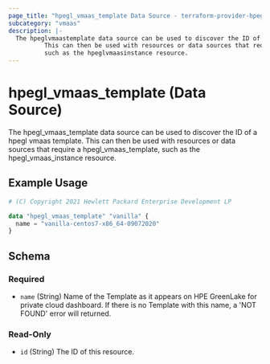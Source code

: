 ```yaml
---
page_title: "hpegl_vmaas_template Data Source - terraform-provider-hpegl"
subcategory: "vmaas"
description: |-
  The hpeglvmaastemplate data source can be used to discover the ID of a hpegl vmaas template.
          This can then be used with resources or data sources that require a hpeglvmaastemplate,
          such as the hpeglvmaasinstance resource.
---
```

# hpegl_vmaas_template (Data Source)

The hpegl_vmaas_template data source can be used to discover the ID of a hpegl vmaas template.
		This can then be used with resources or data sources that require a hpegl_vmaas_template,
		such as the hpegl_vmaas_instance resource.

## Example Usage

```terraform
# (C) Copyright 2021 Hewlett Packard Enterprise Development LP

data "hpegl_vmaas_template" "vanilla" {
  name = "vanilla-centos7-x86_64-09072020"
}
```

<!-- schema generated by tfplugindocs -->
## Schema

### Required

- `name` (String) Name of the Template as it appears on HPE GreenLake for private cloud dashboard. If there is no Template with this name, a 'NOT FOUND' error will returned.

### Read-Only

- `id` (String) The ID of this resource.


